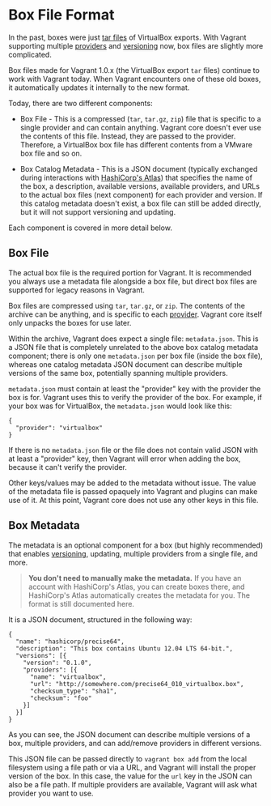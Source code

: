 
# Box File Format

In the past, boxes were just [tar files][tar] of VirtualBox exports. With Vagrant supporting multiple [providers][providers] and [versioning][versioning] now, box files are slightly more complicated.

Box files made for Vagrant 1.0.x (the VirtualBox export `tar` files) continue to work with Vagrant today. When Vagrant encounters one of these old boxes, it automatically updates it internally to the new format.

Today, there are two different components:

* Box File - This is a compressed (`tar`, `tar.gz`, `zip`) file that is specific to a single provider and can contain anything. Vagrant core doesn't ever use the contents of this file. Instead, they are passed to the provider. Therefore, a VirtualBox box file has different contents from a VMware box file and so on.

* Box Catalog Metadata - This is a JSON document (typically exchanged during interactions with [HashiCorp's Atlas][hashicorp]) that specifies the name of the box, a description, available versions, available providers, and URLs to the actual box files (next component) for each provider and version. If this catalog metadata doesn't exist, a box file can still be added directly, but it will not support versioning and updating.

Each component is covered in more detail below.
## Box File

The actual box file is the required portion for Vagrant. It is recommended you always use a metadata file alongside a box file, but direct box files are supported for legacy reasons in Vagrant.

Box files are compressed using `tar`, `tar.gz`, or `zip`. The contents of the archive can be anything, and is specific to each [provider][providers]. Vagrant core itself only unpacks the boxes for use later.

Within the archive, Vagrant does expect a single file: `metadata.json`. This is a JSON file that is completely unrelated to the above box catalog metadata component; there is only one `metadata.json` per box file (inside the box file), whereas one catalog metadata JSON document can describe multiple versions of the same box, potentially spanning multiple providers.

`metadata.json` must contain at least the "provider" key with the provider the box is for. Vagrant uses this to verify the provider of the box. For example, if your box was for VirtualBox, the `metadata.json` would look like this:
```
{
  "provider": "virtualbox"
}
```
If there is no `metadata.json` file or the file does not contain valid JSON with at least a "provider" key, then Vagrant will error when adding the box, because it can't verify the provider.

Other keys/values may be added to the metadata without issue. The value of the metadata file is passed opaquely into Vagrant and plugins can make use of it. At this point, Vagrant core does not use any other keys in this file.

## Box Metadata

The metadata is an optional component for a box (but highly recommended) that enables [versioning][versioning], updating, multiple providers from a single file, and more.
> **You don't need to manually make the metadata.** If you have an account with HashiCorp's Atlas, you can create boxes there, and HashiCorp's Atlas automatically creates the metadata for you. The format is still documented here.

It is a JSON document, structured in the following way:
```
{
  "name": "hashicorp/precise64",
  "description": "This box contains Ubuntu 12.04 LTS 64-bit.",
  "versions": [{
    "version": "0.1.0",
    "providers": [{
      "name": "virtualbox",
      "url": "http://somewhere.com/precise64_010_virtualbox.box",
      "checksum_type": "sha1",
      "checksum": "foo"
    }]
  }]
}
```
As you can see, the JSON document can describe multiple versions of a box, multiple providers, and can add/remove providers in different versions.

This JSON file can be passed directly to `vagrant box add` from the local filesystem using a file path or via a URL, and Vagrant will install the proper version of the box. In this case, the value for the `url` key in the JSON can also be a file path. If multiple providers are available, Vagrant will ask what provider you want to use.

[tar]: http://en.wikipedia.org/wiki/Tar_(computing)
[hashicorp]: https://atlas.hashicorp.com/
[providers]: https://docs.vagrantup.com/v2/providers/
[versioning]: https://docs.vagrantup.com/v2/boxes/versioning.html